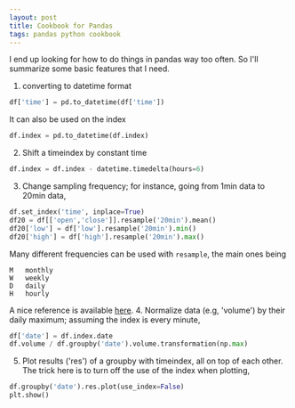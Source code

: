 ```yaml
---
layout: post
title: Cookbook for Pandas
tags: pandas python cookbook
---
```


I end up looking for how to do things in pandas way too often. So I'll summarize
some basic features that I need.
1. converting to datetime format
```python
df['time'] = pd.to_datetime(df['time'])
```
It can also be used on the index
```python
df.index = pd.to_datetime(df.index)
```
2. Shift a timeindex by constant time
```python
df.index = df.index - datetime.timedelta(hours=6)
```
3. Change sampling frequency; for instance, going from 1min data to 20min data,
```python
df.set_index('time', inplace=True)
df20 = df[['open','close']].resample('20min').mean()
df20['low'] = df['low'].resample('20min').min()
df20['high'] = df['high'].resample('20min').max()
```
Many different frequencies can be used with `resample`, the main ones being
```
M   monthly
W   weekly
D   daily
H   hourly
```
A nice reference is available
[here](https://stackoverflow.com/questions/17001389/pandas-resample-documentation).
4. Normalize data (e.g, 'volume') by their daily maximum; assuming the index is every minute,
```python
df['date'] = df.index.date
df.volume / df.groupby('date').volume.transformation(np.max)
```
5. Plot results ('res') of a groupby with timeindex, all on top of each other. The trick
here is to turn off the use of the index when plotting,
```python
df.groupby('date').res.plot(use_index=False)
plt.show()
```

